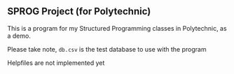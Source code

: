 SPROG Project (for Polytechnic)
---------------------------------

This is a program for my Structured Programming classes in Polytechnic, as a demo.


Please take note, `db.csv` is the test database to use with the program


Helpfiles are not implemented yet
